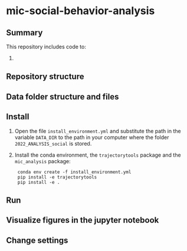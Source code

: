 # mic-social-behavior-analysis

## Summary

This repository includes code to:

1. 


## Repository structure


## Data folder structure and files

## 

## Install

1. Open the file `install_environment.yml` and substitute the path in the variable `DATA_DIR` to the path in your computer where the folder `2022_ANALYSIS_social` is stored.

2. Install the conda environment, the `trajectorytools` package and the `mic_analysis` package:

        conda env create -f install_environment.yml
        pip install -e trajectorytools
        pip install -e .

## Run

## Visualize figures in the jupyter notebook

## Change settings






